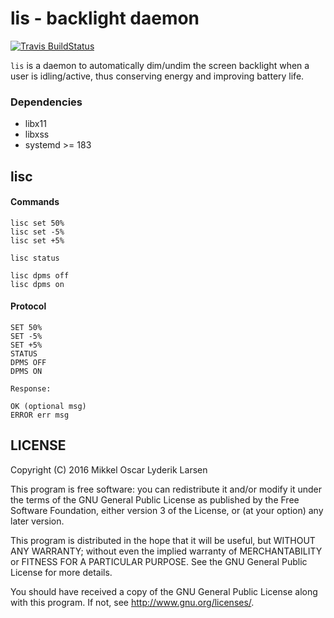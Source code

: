 # lis - backlight daemon
[![Travis BuildStatus](https://travis-ci.org/mikkeloscar/lis.svg?branch=master)](https://travis-ci.org/mikkeloscar/lis)

`lis` is a daemon to automatically dim/undim the screen backlight when a user
is idling/active, thus conserving energy and improving battery life.

### Dependencies

* libx11
* libxss
* systemd >= 183

## lisc


#### Commands

```
lisc set 50%
lisc set -5%
lisc set +5%

lisc status

lisc dpms off
lisc dpms on
```

#### Protocol

```
SET 50%
SET -5%
SET +5%
STATUS
DPMS OFF
DPMS ON

Response:

OK (optional msg)
ERROR err msg
```

## LICENSE

Copyright (C) 2016  Mikkel Oscar Lyderik Larsen

This program is free software: you can redistribute it and/or modify
it under the terms of the GNU General Public License as published by
the Free Software Foundation, either version 3 of the License, or
(at your option) any later version.

This program is distributed in the hope that it will be useful,
but WITHOUT ANY WARRANTY; without even the implied warranty of
MERCHANTABILITY or FITNESS FOR A PARTICULAR PURPOSE.  See the
GNU General Public License for more details.

You should have received a copy of the GNU General Public License
along with this program.  If not, see <http://www.gnu.org/licenses/>.

